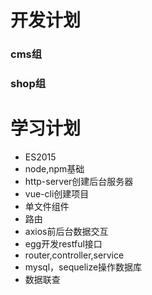 # 开发计划

### cms组

### shop组

# 学习计划

* ES2015
* node,npm基础
* http-server创建后台服务器
* vue-cli创建项目
* 单文件组件
* 路由
* axios前后台数据交互
* egg开发restful接口
* router,controller,service
* mysql，sequelize操作数据库
* 数据联查

